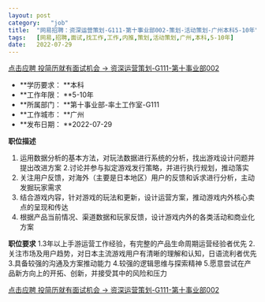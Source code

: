```yaml
---
layout:	post
category:	"job"
title:	"网易招聘：资深运营策划-G111-第十事业部002-策划-活动策划-广州本科5-10年"
tags:	[网易,招聘,面试,找工作,工作,内推,策划,活动策划,广州,本科,5-10年]
date:	2022-07-29
---
```


[点击应聘 投简历就有面试机会 -> 资深运营策划-G111-第十事业部002](http://mobile.bole.netease.com/bole/boleDetail?id=41861&employeeId=346f03c3cda5f04c&key=all)



- **学历要求： **本科
- **工作年限： **5-10年
- **所属部门： **第十事业部-率土工作室-G111
- **工作城市： **广州
- **发布日期： **2022-07-29



**职位描述**
1. 运用数据分析的基本方法，对玩法数据进行系统的分析，找出游戏设计问题并提出改进方案
2.讨论并参与拟定游戏发行策略，并进行执行规划，推动落实
3. 关注用户反馈，对海外（主要是日本地区）用户的反馈和诉求进行分析，主动发掘玩家需求
4. 结合游戏内容，针对游戏的玩法和更新，设计运营方案，推动游戏内外核心卖点的呈现和传达
5. 根据产品当前情况、渠道数据和玩家反馈，设计游戏内外的各类活动和商业化方案



**职位要求**
1.3年以上手游运营工作经验，有完整的产品生命周期运营经验者优先
2.关注市场及用户趋势，对日本主流游戏用户有清晰的理解和认知，日语流利者优先
3.具备较强的沟通及方案推动能力
4.较强的逻辑思维与探索精神
5.愿意尝试在产品新方向上的开拓、创新，并接受其中的风险和压力



[点击应聘 投简历就有面试机会 -> 资深运营策划-G111-第十事业部002](http://mobile.bole.netease.com/bole/boleDetail?id=41861&employeeId=346f03c3cda5f04c&key=all)
